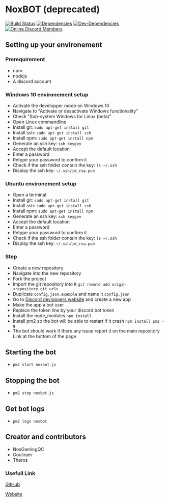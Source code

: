# NoxBOT (deprecated)

[![Build Status](https://api.travis-ci.com/NoxGamingQC/NoxBOT.svg?branch=master&status=errored)](https://travis-ci.com/NoxGamingQC/NoxBOT)
[![Dependencies](https://david-dm.org/NoxGamingQC/NoxBOT.svg)](https://david-dm.org/NoxGamingQC/NoxBOT)
[![Dev-Dependencies](https://david-dm.org/NoxGamingQC/NoxBOT/dev-status.svg)](https://david-dm.org/NoxGamingQC/NoxBOT?type=dev)
[![Online Discord Members](https://discordapp.com/api/guilds/605028700182020101/widget.png?style=shield)](https://discord.gg/6DGc24x)

## Setting up your environement

### Prerequirement

- npm
- nodejs
- A discord account

### Windows 10 environement setup

- Activate the developper mode on Windows 10
- Navigate to "Activate or desactivate Windows functionality"
- Check "Sub-system Windows for Linux (beta)"
- Open Linux commandline
- Install git: `sudo apt-get install git`
- Install ssh: `sudo apt-get install ssh`
- Install npm: `sudo apt-get install npm`
- Generate an ssh key: `ssh keygen`
- Accept the default location
- Enter a password
- Retype your password to confirm it
- Check if the ssh folder contain the key: `ls ~/.ssh`
- Display the ssh key: `~/.ssh/id_rsa.pub`

### Ubuntu environement setup

- Open a terminal
- Install git: `sudo apt-get install git`
- Install ssh: `sudo apt-get install ssh`
- Install npm: `sudo apt-get install npm`
- Generate an ssh key: `ssh keygen`
- Accept the default location
- Enter a password
- Retype your password to confirm it
- Check if the ssh folder contain the key: `ls ~/.ssh`
- Display the ssh key: `~/.ssh/id_rsa.pub`

### Step

- Create a new repository
- Navigate into the new repository
- Fork the project
- Import the git repository into it `git remote add origin <repository_git_url>`
- Duplicate `config.json.exemple` and name it `config.json`
- Go to [Discord devloppers website](https://discordapp.com/developers/applications/me) and create a new app
- Make the app a bot user
- Replace the token line by your discord bot token
- Install the node_modules `npm install`
- Install pm2 so the bot will be able to restart if it crash `npm install pm2 -g`
- The bot should work if there any issue report it on the main repository Link at the bottom of the page

## Starting the bot

- `pm2 start noxbot.js`

## Stopping the bot

- `pm2 stop noxbot.js`

## Get bot logs

- `pm2 logs noxbot`

## Creator and contributors

- NoxGamingQC
- Gouliram
- Theros

### Usefull Link

[GitHub](https://github.com/NoxGamingQC/NoxBOT)

[Website](http://noxgamingqc.herokuapp.com/noxbot)

